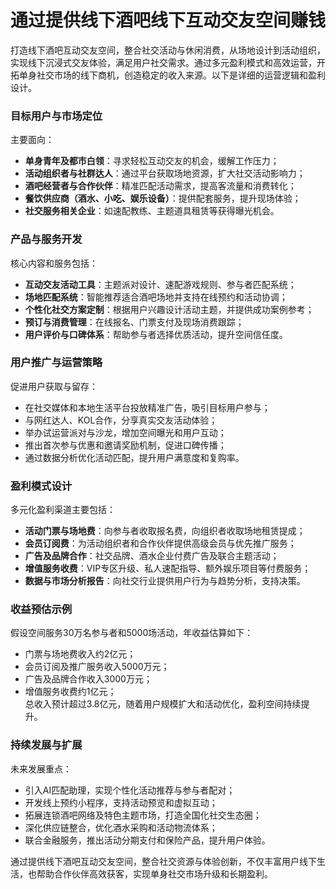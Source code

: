 # 通过提供线下酒吧线下互动交友空间赚钱

打造线下酒吧互动交友空间，整合社交活动与休闲消费，从场地设计到活动组织，实现线下沉浸式交友体验，满足用户社交需求。通过多元盈利模式和高效运营，开拓单身社交市场的线下商机，创造稳定的收入来源。以下是详细的运营逻辑和盈利设计。

### 目标用户与市场定位  
主要面向：  
* **单身青年及都市白领**：寻求轻松互动交友的机会，缓解工作压力；  
* **活动组织者与社群达人**：通过平台获取场地资源，扩大社交活动影响力；  
* **酒吧经营者与合作伙伴**：精准匹配活动需求，提高客流量和消费转化；  
* **餐饮供应商（酒水、小吃、娱乐设备）**：提供配套服务，提升现场体验；  
* **社交服务相关企业**：如速配教练、主题道具租赁等获得曝光机会。

### 产品与服务开发  
核心内容和服务包括：  
* **互动交友活动工具**：主题派对设计、速配游戏规则、参与者匹配系统；  
* **场地匹配系统**：智能推荐适合酒吧场地并支持在线预约和活动协调；  
* **个性化社交方案定制**：根据用户兴趣设计活动主题，并提供成功案例参考；  
* **预订与消费管理**：在线报名、门票支付及现场消费跟踪；  
* **用户评价与口碑体系**：帮助参与者选择优质活动，提升空间信任度。

### 用户推广与运营策略  
促进用户获取与留存：  
* 在社交媒体和本地生活平台投放精准广告，吸引目标用户参与；  
* 与网红达人、KOL合作，分享真实交友活动体验；  
* 举办试运营派对与沙龙，增加空间曝光和用户互动；  
* 推出首次参与优惠和邀请奖励机制，促进口碑传播；  
* 通过数据分析优化活动匹配，提升用户满意度和复购率。

### 盈利模式设计  
多元化盈利渠道主要包括：  
* **活动门票与场地费**：向参与者收取报名费，向组织者收取场地租赁提成；  
* **会员订阅费**：为活动组织者和合作伙伴提供高级会员与优先推广服务；  
* **广告及品牌合作**：社交品牌、酒水企业付费广告及联合主题活动；  
* **增值服务收费**：VIP专区升级、私人速配指导、额外娱乐项目等付费服务；  
* **数据与市场分析报告**：向社交行业提供用户行为与趋势分析，支持决策。

### 收益预估示例  
假设空间服务30万名参与者和5000场活动，年收益估算如下：  
* 门票与场地费收入约2亿元；  
* 会员订阅及推广服务收入5000万元；  
* 广告及品牌合作收入3000万元；  
* 增值服务收费约1亿元；  
总收入预计超过3.8亿元，随着用户规模扩大和活动优化，盈利空间持续提升。

### 持续发展与扩展  
未来发展重点：  
* 引入AI匹配助理，实现个性化活动推荐与参与者配对；  
* 开发线上预约小程序，支持活动预览和虚拟互动；  
* 拓展连锁酒吧网络及特色主题市场，打造全国化社交生态圈；  
* 深化供应链整合，优化酒水采购和活动物流体系；  
* 联合金融服务，推出活动分期支付和保险产品，提升用户体验。

通过提供线下酒吧互动交友空间，整合社交资源与体验创新，不仅丰富用户线下生活，也帮助合作伙伴高效获客，实现单身社交市场升级和长期盈利。
